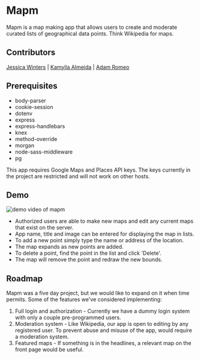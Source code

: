 # Mapm
Mapm is a map making app that allows users to create and moderate curated lists of geographical data points. Think Wikipedia for maps.

## Contributors
[Jessica Winters](https://github.com/Jesswinters)  |
[Kamylla Almeida](https://github.com/KamyllaAlmeida) |
[Adam Romeo](https://github.com/arromeo)

## Prerequisites

- body-parser
- cookie-session
- dotenv
- express
- express-handlebars
- knex
- method-override
- morgan
- node-sass-middleware
- pg

This app requires Google Maps and Places API keys. The keys currently in the project are restricted and will not work on other hosts.

## Demo

![demo video of mapm](https://github.com/arromeo/mapm/blob/master/docs/mapm_demo.gif?raw=true)

- Authorized users are able to make new maps and edit any current maps that exist on the server.
- App name, title and image can be entered for displaying the map in lists.
- To add a new point simply type the name or address of the location.
- The map expands as new points are added.
- To delete a point, find the point in the list and click 'Delete'.
- The map will remove the point and redraw the new bounds.

## Roadmap

Mapm was a five day project, but we would like to expand on it when time permits. Some of the features we've considered implementing:

1. Full login and authorization - Currently we have a dummy login system with only a couple pre-programmed users.
2. Moderation system - Like Wikipedia, our app is open to editing by any registered user. To prevent abuse and misuse of the app, would require a moderation system.
3. Featured maps - If something is in the headlines, a relevant map on the front page would be useful.
